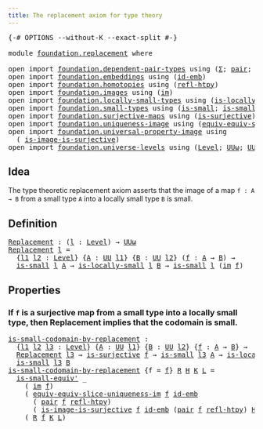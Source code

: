 ```yaml
---
title: The replacement axiom for type theory
---
```


<pre class="Agda"><a id="63" class="Symbol">{-#</a> <a id="67" class="Keyword">OPTIONS</a> <a id="75" class="Pragma">--without-K</a> <a id="87" class="Pragma">--exact-split</a> <a id="101" class="Symbol">#-}</a>

<a id="106" class="Keyword">module</a> <a id="113" href="foundation.replacement.html" class="Module">foundation.replacement</a> <a id="136" class="Keyword">where</a>

<a id="143" class="Keyword">open</a> <a id="148" class="Keyword">import</a> <a id="155" href="foundation.dependent-pair-types.html" class="Module">foundation.dependent-pair-types</a> <a id="187" class="Keyword">using</a> <a id="193" class="Symbol">(</a><a id="194" href="foundation-core.dependent-pair-types.html#515" class="Record">Σ</a><a id="195" class="Symbol">;</a> <a id="197" href="foundation-core.dependent-pair-types.html#588" class="InductiveConstructor">pair</a><a id="201" class="Symbol">;</a> <a id="203" href="foundation-core.dependent-pair-types.html#605" class="Field">pr1</a><a id="206" class="Symbol">;</a> <a id="208" href="foundation-core.dependent-pair-types.html#617" class="Field">pr2</a><a id="211" class="Symbol">)</a>
<a id="213" class="Keyword">open</a> <a id="218" class="Keyword">import</a> <a id="225" href="foundation.embeddings.html" class="Module">foundation.embeddings</a> <a id="247" class="Keyword">using</a> <a id="253" class="Symbol">(</a><a id="254" href="foundation-core.embeddings.html#1729" class="Function">id-emb</a><a id="260" class="Symbol">)</a>
<a id="262" class="Keyword">open</a> <a id="267" class="Keyword">import</a> <a id="274" href="foundation.homotopies.html" class="Module">foundation.homotopies</a> <a id="296" class="Keyword">using</a> <a id="302" class="Symbol">(</a><a id="303" href="foundation-core.homotopies.html#741" class="Function">refl-htpy</a><a id="312" class="Symbol">)</a>
<a id="314" class="Keyword">open</a> <a id="319" class="Keyword">import</a> <a id="326" href="foundation.images.html" class="Module">foundation.images</a> <a id="344" class="Keyword">using</a> <a id="350" class="Symbol">(</a><a id="351" href="foundation.images.html#2164" class="Function">im</a><a id="353" class="Symbol">)</a>
<a id="355" class="Keyword">open</a> <a id="360" class="Keyword">import</a> <a id="367" href="foundation.locally-small-types.html" class="Module">foundation.locally-small-types</a> <a id="398" class="Keyword">using</a> <a id="404" class="Symbol">(</a><a id="405" href="foundation.locally-small-types.html#861" class="Function">is-locally-small</a><a id="421" class="Symbol">)</a>
<a id="423" class="Keyword">open</a> <a id="428" class="Keyword">import</a> <a id="435" href="foundation.small-types.html" class="Module">foundation.small-types</a> <a id="458" class="Keyword">using</a> <a id="464" class="Symbol">(</a><a id="465" href="foundation.small-types.html#1508" class="Function">is-small</a><a id="473" class="Symbol">;</a> <a id="475" href="foundation.small-types.html#2781" class="Function">is-small-equiv&#39;</a><a id="490" class="Symbol">)</a>
<a id="492" class="Keyword">open</a> <a id="497" class="Keyword">import</a> <a id="504" href="foundation.surjective-maps.html" class="Module">foundation.surjective-maps</a> <a id="531" class="Keyword">using</a> <a id="537" class="Symbol">(</a><a id="538" href="foundation.surjective-maps.html#1919" class="Function">is-surjective</a><a id="551" class="Symbol">)</a>
<a id="553" class="Keyword">open</a> <a id="558" class="Keyword">import</a> <a id="565" href="foundation.uniqueness-image.html" class="Module">foundation.uniqueness-image</a> <a id="593" class="Keyword">using</a> <a id="599" class="Symbol">(</a><a id="600" href="foundation.uniqueness-image.html#8844" class="Function">equiv-equiv-slice-uniqueness-im</a><a id="631" class="Symbol">)</a>
<a id="633" class="Keyword">open</a> <a id="638" class="Keyword">import</a> <a id="645" href="foundation.universal-property-image.html" class="Module">foundation.universal-property-image</a> <a id="681" class="Keyword">using</a>
  <a id="689" class="Symbol">(</a> <a id="691" href="foundation.universal-property-image.html#11064" class="Function">is-image-is-surjective</a><a id="713" class="Symbol">)</a>
<a id="715" class="Keyword">open</a> <a id="720" class="Keyword">import</a> <a id="727" href="foundation.universe-levels.html" class="Module">foundation.universe-levels</a> <a id="754" class="Keyword">using</a> <a id="760" class="Symbol">(</a><a id="761" href="Agda.Primitive.html#597" class="Postulate">Level</a><a id="766" class="Symbol">;</a> <a id="768" href="foundation-core.universe-levels.html#247" class="Primitive">UUω</a><a id="771" class="Symbol">;</a> <a id="773" href="foundation-core.universe-levels.html#235" class="Primitive">UU</a><a id="775" class="Symbol">)</a>
</pre>
## Idea

The type theoretic replacement axiom asserts that the image of a map `f : A → B` from a small type `A` into a locally small type `B` is small.

## Definition

<pre class="Agda"><a id="Replacement"></a><a id="958" href="foundation.replacement.html#958" class="Function">Replacement</a> <a id="970" class="Symbol">:</a> <a id="972" class="Symbol">(</a><a id="973" href="foundation.replacement.html#973" class="Bound">l</a> <a id="975" class="Symbol">:</a> <a id="977" href="Agda.Primitive.html#597" class="Postulate">Level</a><a id="982" class="Symbol">)</a> <a id="984" class="Symbol">→</a> <a id="986" href="foundation-core.universe-levels.html#247" class="Primitive">UUω</a>
<a id="990" href="foundation.replacement.html#958" class="Function">Replacement</a> <a id="1002" href="foundation.replacement.html#1002" class="Bound">l</a> <a id="1004" class="Symbol">=</a>
  <a id="1008" class="Symbol">{</a><a id="1009" href="foundation.replacement.html#1009" class="Bound">l1</a> <a id="1012" href="foundation.replacement.html#1012" class="Bound">l2</a> <a id="1015" class="Symbol">:</a> <a id="1017" href="Agda.Primitive.html#597" class="Postulate">Level</a><a id="1022" class="Symbol">}</a> <a id="1024" class="Symbol">{</a><a id="1025" href="foundation.replacement.html#1025" class="Bound">A</a> <a id="1027" class="Symbol">:</a> <a id="1029" href="foundation-core.universe-levels.html#235" class="Primitive">UU</a> <a id="1032" href="foundation.replacement.html#1009" class="Bound">l1</a><a id="1034" class="Symbol">}</a> <a id="1036" class="Symbol">{</a><a id="1037" href="foundation.replacement.html#1037" class="Bound">B</a> <a id="1039" class="Symbol">:</a> <a id="1041" href="foundation-core.universe-levels.html#235" class="Primitive">UU</a> <a id="1044" href="foundation.replacement.html#1012" class="Bound">l2</a><a id="1046" class="Symbol">}</a> <a id="1048" class="Symbol">(</a><a id="1049" href="foundation.replacement.html#1049" class="Bound">f</a> <a id="1051" class="Symbol">:</a> <a id="1053" href="foundation.replacement.html#1025" class="Bound">A</a> <a id="1055" class="Symbol">→</a> <a id="1057" href="foundation.replacement.html#1037" class="Bound">B</a><a id="1058" class="Symbol">)</a> <a id="1060" class="Symbol">→</a>
  <a id="1064" href="foundation.small-types.html#1508" class="Function">is-small</a> <a id="1073" href="foundation.replacement.html#1002" class="Bound">l</a> <a id="1075" href="foundation.replacement.html#1025" class="Bound">A</a> <a id="1077" class="Symbol">→</a> <a id="1079" href="foundation.locally-small-types.html#861" class="Function">is-locally-small</a> <a id="1096" href="foundation.replacement.html#1002" class="Bound">l</a> <a id="1098" href="foundation.replacement.html#1037" class="Bound">B</a> <a id="1100" class="Symbol">→</a> <a id="1102" href="foundation.small-types.html#1508" class="Function">is-small</a> <a id="1111" href="foundation.replacement.html#1002" class="Bound">l</a> <a id="1113" class="Symbol">(</a><a id="1114" href="foundation.images.html#2164" class="Function">im</a> <a id="1117" href="foundation.replacement.html#1049" class="Bound">f</a><a id="1118" class="Symbol">)</a>
</pre>
## Properties

### If `f` is a surjective map from a small type into a locally small type, then Replacement implies that the codomain is small.

<pre class="Agda"><a id="is-small-codomain-by-replacement"></a><a id="1278" href="foundation.replacement.html#1278" class="Function">is-small-codomain-by-replacement</a> <a id="1311" class="Symbol">:</a>
  <a id="1315" class="Symbol">{</a><a id="1316" href="foundation.replacement.html#1316" class="Bound">l1</a> <a id="1319" href="foundation.replacement.html#1319" class="Bound">l2</a> <a id="1322" href="foundation.replacement.html#1322" class="Bound">l3</a> <a id="1325" class="Symbol">:</a> <a id="1327" href="Agda.Primitive.html#597" class="Postulate">Level</a><a id="1332" class="Symbol">}</a> <a id="1334" class="Symbol">{</a><a id="1335" href="foundation.replacement.html#1335" class="Bound">A</a> <a id="1337" class="Symbol">:</a> <a id="1339" href="foundation-core.universe-levels.html#235" class="Primitive">UU</a> <a id="1342" href="foundation.replacement.html#1316" class="Bound">l1</a><a id="1344" class="Symbol">}</a> <a id="1346" class="Symbol">{</a><a id="1347" href="foundation.replacement.html#1347" class="Bound">B</a> <a id="1349" class="Symbol">:</a> <a id="1351" href="foundation-core.universe-levels.html#235" class="Primitive">UU</a> <a id="1354" href="foundation.replacement.html#1319" class="Bound">l2</a><a id="1356" class="Symbol">}</a> <a id="1358" class="Symbol">{</a><a id="1359" href="foundation.replacement.html#1359" class="Bound">f</a> <a id="1361" class="Symbol">:</a> <a id="1363" href="foundation.replacement.html#1335" class="Bound">A</a> <a id="1365" class="Symbol">→</a> <a id="1367" href="foundation.replacement.html#1347" class="Bound">B</a><a id="1368" class="Symbol">}</a> <a id="1370" class="Symbol">→</a>
  <a id="1374" href="foundation.replacement.html#958" class="Function">Replacement</a> <a id="1386" href="foundation.replacement.html#1322" class="Bound">l3</a> <a id="1389" class="Symbol">→</a> <a id="1391" href="foundation.surjective-maps.html#1919" class="Function">is-surjective</a> <a id="1405" href="foundation.replacement.html#1359" class="Bound">f</a> <a id="1407" class="Symbol">→</a> <a id="1409" href="foundation.small-types.html#1508" class="Function">is-small</a> <a id="1418" href="foundation.replacement.html#1322" class="Bound">l3</a> <a id="1421" href="foundation.replacement.html#1335" class="Bound">A</a> <a id="1423" class="Symbol">→</a> <a id="1425" href="foundation.locally-small-types.html#861" class="Function">is-locally-small</a> <a id="1442" href="foundation.replacement.html#1322" class="Bound">l3</a> <a id="1445" href="foundation.replacement.html#1347" class="Bound">B</a> <a id="1447" class="Symbol">→</a>
  <a id="1451" href="foundation.small-types.html#1508" class="Function">is-small</a> <a id="1460" href="foundation.replacement.html#1322" class="Bound">l3</a> <a id="1463" href="foundation.replacement.html#1347" class="Bound">B</a>
<a id="1465" href="foundation.replacement.html#1278" class="Function">is-small-codomain-by-replacement</a> <a id="1498" class="Symbol">{</a><a id="1499" class="Argument">f</a> <a id="1501" class="Symbol">=</a> <a id="1503" href="foundation.replacement.html#1503" class="Bound">f</a><a id="1504" class="Symbol">}</a> <a id="1506" href="foundation.replacement.html#1506" class="Bound">R</a> <a id="1508" href="foundation.replacement.html#1508" class="Bound">H</a> <a id="1510" href="foundation.replacement.html#1510" class="Bound">K</a> <a id="1512" href="foundation.replacement.html#1512" class="Bound">L</a> <a id="1514" class="Symbol">=</a>
  <a id="1518" href="foundation.small-types.html#2781" class="Function">is-small-equiv&#39;</a> <a id="1534" class="Symbol">_</a>
    <a id="1540" class="Symbol">(</a> <a id="1542" href="foundation.images.html#2164" class="Function">im</a> <a id="1545" href="foundation.replacement.html#1503" class="Bound">f</a><a id="1546" class="Symbol">)</a>
    <a id="1552" class="Symbol">(</a> <a id="1554" href="foundation.uniqueness-image.html#8844" class="Function">equiv-equiv-slice-uniqueness-im</a> <a id="1586" href="foundation.replacement.html#1503" class="Bound">f</a> <a id="1588" href="foundation-core.embeddings.html#1729" class="Function">id-emb</a>
      <a id="1601" class="Symbol">(</a> <a id="1603" href="foundation-core.dependent-pair-types.html#588" class="InductiveConstructor">pair</a> <a id="1608" href="foundation.replacement.html#1503" class="Bound">f</a> <a id="1610" href="foundation-core.homotopies.html#741" class="Function">refl-htpy</a><a id="1619" class="Symbol">)</a>
      <a id="1627" class="Symbol">(</a> <a id="1629" href="foundation.universal-property-image.html#11064" class="Function">is-image-is-surjective</a> <a id="1652" href="foundation.replacement.html#1503" class="Bound">f</a> <a id="1654" href="foundation-core.embeddings.html#1729" class="Function">id-emb</a> <a id="1661" class="Symbol">(</a><a id="1662" href="foundation-core.dependent-pair-types.html#588" class="InductiveConstructor">pair</a> <a id="1667" href="foundation.replacement.html#1503" class="Bound">f</a> <a id="1669" href="foundation-core.homotopies.html#741" class="Function">refl-htpy</a><a id="1678" class="Symbol">)</a> <a id="1680" href="foundation.replacement.html#1508" class="Bound">H</a><a id="1681" class="Symbol">))</a>
    <a id="1688" class="Symbol">(</a> <a id="1690" href="foundation.replacement.html#1506" class="Bound">R</a> <a id="1692" href="foundation.replacement.html#1503" class="Bound">f</a> <a id="1694" href="foundation.replacement.html#1510" class="Bound">K</a> <a id="1696" href="foundation.replacement.html#1512" class="Bound">L</a><a id="1697" class="Symbol">)</a>
</pre>